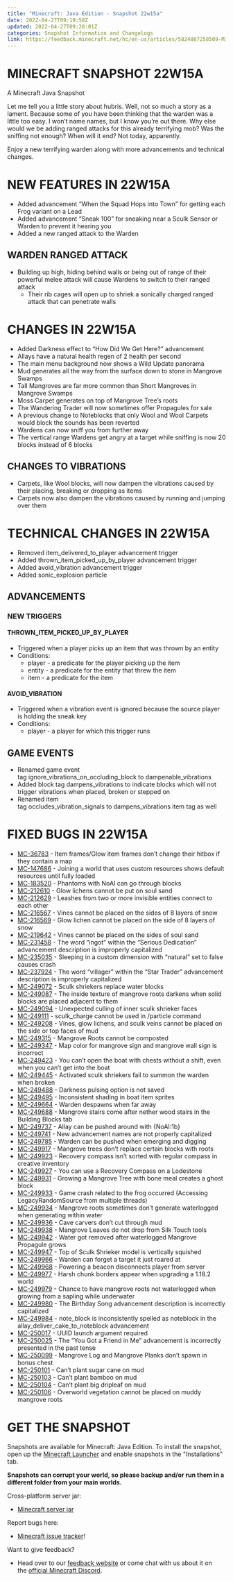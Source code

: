 ```yaml
---
title: "Minecraft: Java Edition - Snapshot 22w15a"
date: 2022-04-27T09:19:58Z
updated: 2022-04-27T09:20:01Z
categories: Snapshot Information and Changelogs
link: https://feedback.minecraft.net/hc/en-us/articles/5824867258509-Minecraft-Java-Edition-Snapshot-22w15a
---
```


<div>

<div class="container">

<div class="row justify-content-center text-center">

<div class="col-12 col-md-8 col-lg-6">

# MINECRAFT SNAPSHOT 22W15A

A Minecraft Java Snapshot

</div>

</div>

</div>

</div>

<div class="aem-Grid aem-Grid--12 aem-Grid--default--12">

<div class="text parbase aem-GridColumn aem-GridColumn--default--12">

<div class="container article-paragraph text-generic">

<div class="row justify-content-center">

<div class="col-md-8 col-lg-6">

<div class="end-with-block">

Let me tell you a little story about hubris. Well, not so much a story as a lament. Because some of you have been thinking that the warden was a little too easy. I won’t name names, but I know you’re out there. Why else would we be adding ranged attacks for this already terrifying mob? Was the sniffing not enough? When will it end? Not today, apparently. 

Enjoy a new terrifying warden along with more advancements and technical changes.

# NEW FEATURES IN 22W15A

- Added advancement “When the Squad Hops into Town” for getting each Frog variant on a Lead
- Added advancement “Sneak 100” for sneaking near a Sculk Sensor or Warden to prevent it hearing you
- Added a new ranged attack to the Warden

## WARDEN RANGED ATTACK

- Building up high, hiding behind walls or being out of range of their powerful melee attack will cause Wardens to switch to their ranged attack
  - Their rib cages will open up to shriek a sonically charged ranged attack that can penetrate walls

# CHANGES IN 22W15A

- Added Darkness effect to “How Did We Get Here?” advancement
- Allays have a natural health regen of 2 health per second
- The main menu background now shows a Wild Update panorama
- Mud generates all the way from the surface down to stone in Mangrove Swamps
- Tall Mangroves are far more common than Short Mangroves in Mangrove Swamps
- Moss Carpet generates on top of Mangrove Tree’s roots
- The Wandering Trader will now sometimes offer Propagules for sale
- A previous change to Noteblocks that only Wool and Wool Carpets would block the sounds has been reverted
- Wardens can now sniff you from further away
- The vertical range Wardens get angry at a target while sniffing is now 20 blocks instead of 6 blocks

## CHANGES TO VIBRATIONS

- Carpets, like Wool blocks, will now dampen the vibrations caused by their placing, breaking or dropping as items
- Carpets now also dampen the vibrations caused by running and jumping over them

# TECHNICAL CHANGES IN 22W15A

- Removed item_delivered_to_player advancement trigger
- Added thrown_item_picked_up_by_player advancement trigger
- Added avoid_vibration advancement trigger
- Added sonic_explosion particle

## ADVANCEMENTS

### NEW TRIGGERS

#### THROWN_ITEM_PICKED_UP_BY_PLAYER

- Triggered when a player picks up an item that was thrown by an entity
- Conditions:
  - player - a predicate for the player picking up the item
  - entity - a predicate for the entity that threw the item
  - item - a predicate for the item

#### AVOID_VIBRATION

- Triggered when a vibration event is ignored because the source player is holding the sneak key
- Conditions:
  - player - a player for which this trigger runs

## GAME EVENTS

- Renamed game event tag ignore_vibrations_on_occluding_block to dampenable_vibrations
- Added block tag dampens_vibrations to indicate blocks which will not trigger vibrations when placed, broken or stepped on
- Renamed item tag occludes_vibration_signals to dampens_vibrations item tag as well

# FIXED BUGS IN 22W15A

- [MC-36783](https://bugs.mojang.com/browse/MC-36783) - Item frames/Glow item frames don’t change their hitbox if they contain a map
- [MC-147686](https://bugs.mojang.com/browse/MC-147686) - Joining a world that uses custom resources shows default resources until fully loaded
- [MC-183520](https://bugs.mojang.com/browse/MC-183520) - Phantoms with NoAI can go through blocks
- [MC-212610](https://bugs.mojang.com/browse/MC-212610) - Glow lichens cannot be put on soul sand
- [MC-212629](https://bugs.mojang.com/browse/MC-212629) - Leashes from two or more invisible entities connect to each other
- [MC-216567](https://bugs.mojang.com/browse/MC-216567) - Vines cannot be placed on the sides of 8 layers of snow
- [MC-216569](https://bugs.mojang.com/browse/MC-216569) - Glow lichen cannot be placed on the side of 8 layers of snow
- [MC-219642](https://bugs.mojang.com/browse/MC-219642) - Vines cannot be placed on the sides of soul sand
- [MC-231458](https://bugs.mojang.com/browse/MC-231458) - The word “ingot” within the “Serious Dedication” advancement description is improperly capitalized
- [MC-235035](https://bugs.mojang.com/browse/MC-235035) - Sleeping in a custom dimension with “natural” set to false causes crash
- [MC-237924](https://bugs.mojang.com/browse/MC-237924) - The word “villager” within the “Star Trader” advancement description is improperly capitalized
- [MC-249072](https://bugs.mojang.com/browse/MC-249072) - Sculk shriekers replace water blocks
- [MC-249087](https://bugs.mojang.com/browse/MC-249087) - The inside texture of mangrove roots darkens when solid blocks are placed adjacent to them
- [MC-249094](https://bugs.mojang.com/browse/MC-249094) - Unexpected culling of inner sculk shrieker faces
- [MC-249111](https://bugs.mojang.com/browse/MC-249111) - sculk_charge cannot be used in /particle command
- [MC-249208](https://bugs.mojang.com/browse/MC-249208) - Vines, glow lichens, and sculk veins cannot be placed on the side or top faces of mud
- [MC-249315](https://bugs.mojang.com/browse/MC-249315) - Mangrove Roots cannot be composted
- [MC-249347](https://bugs.mojang.com/browse/MC-249347) - Map color for mangrove sign and mangrove wall sign is incorrect
- [MC-249423](https://bugs.mojang.com/browse/MC-249423) - You can’t open the boat with chests without a shift, even when you can’t get into the boat
- [MC-249445](https://bugs.mojang.com/browse/MC-249445) - Activated sculk shriekers fail to summon the warden when broken
- [MC-249488](https://bugs.mojang.com/browse/MC-249488) - Darkness pulsing option is not saved
- [MC-249495](https://bugs.mojang.com/browse/MC-249495) - Inconsistent shading in boat item sprites
- [MC-249664](https://bugs.mojang.com/browse/MC-249664) - Warden despawns when far away
- [MC-249688](https://bugs.mojang.com/browse/MC-249688) - Mangrove stairs come after nether wood stairs in the Building Blocks tab
- [MC-249737](https://bugs.mojang.com/browse/MC-249737) - Allay can be pushed around with {NoAI:1b}
- [MC-249741](https://bugs.mojang.com/browse/MC-249741) - New advancement names are not properly capitalized
- [MC-249785](https://bugs.mojang.com/browse/MC-249785) - Warden can be pushed when emerging and digging
- [MC-249917](https://bugs.mojang.com/browse/MC-249917) - Mangrove trees don’t replace certain blocks with roots
- [MC-249923](https://bugs.mojang.com/browse/MC-249923) - Recovery compass isn’t sorted with regular compass in creative inventory
- [MC-249927](https://bugs.mojang.com/browse/MC-249927) - You can use a Recovery Compass on a Lodestone
- [MC-249931](https://bugs.mojang.com/browse/MC-249931) - Growing a Mangrove Tree with bone meal creates a ghost block
- [MC-249933](https://bugs.mojang.com/browse/MC-249933) - Game crash related to the frog occurred (Accessing LegacyRandomSource from multiple threads)
- [MC-249934](https://bugs.mojang.com/browse/MC-249934) - Mangrove roots sometimes don’t generate waterlogged when generating within water
- [MC-249936](https://bugs.mojang.com/browse/MC-249936) - Cave carvers don’t cut through mud
- [MC-249938](https://bugs.mojang.com/browse/MC-249938) - Mangrove Leaves do not drop from Silk Touch tools
- [MC-249942](https://bugs.mojang.com/browse/MC-249942) - Water got removed after waterlogged Mangrove Propagule grows
- [MC-249947](https://bugs.mojang.com/browse/MC-249947) - Top of Sculk Shrieker model is vertically squished
- [MC-249966](https://bugs.mojang.com/browse/MC-249966) - Warden can forget a target it just roared at
- [MC-249968](https://bugs.mojang.com/browse/MC-249968) - Powering a beacon disconnects player from server
- [MC-249977](https://bugs.mojang.com/browse/MC-249977) - Harsh chunk borders appear when upgrading a 1.18.2 world
- [MC-249979](https://bugs.mojang.com/browse/MC-249979) - Chance to have mangrove roots not waterlogged when growing from a sapling while underwater
- [MC-249980](https://bugs.mojang.com/browse/MC-249980) - The Birthday Song advancement description is incorrectly capitalized
- [MC-249984](https://bugs.mojang.com/browse/MC-249984) - note_block is inconsistently spelled as noteblock in the allay_deliver_cake_to_noteblock advancement
- [MC-250017](https://bugs.mojang.com/browse/MC-250017) - UUID launch argument required
- [MC-250025](https://bugs.mojang.com/browse/MC-250025) - The “You Got a Friend in Me” advancement is incorrectly presented in the past tense
- [MC-250099](https://bugs.mojang.com/browse/MC-250099) - Mangrove Log and Mangrove Planks don’t spawn in bonus chest
- [MC-250101](https://bugs.mojang.com/browse/MC-250101) - Can’t plant sugar cane on mud
- [MC-250103](https://bugs.mojang.com/browse/MC-250103) - Can’t plant bamboo on mud
- [MC-250104](https://bugs.mojang.com/browse/MC-250104) - Can’t plant big dripleaf on mud
- [MC-250106](https://bugs.mojang.com/browse/MC-250106) - Overworld vegetation cannot be placed on muddy mangrove roots

# GET THE SNAPSHOT

Snapshots are available for Minecraft: Java Edition. To install the snapshot, open up the [Minecraft Launcher](https://www.minecraft.net/download.html) and enable snapshots in the "Installations" tab.

**Snapshots can corrupt your world, so please backup and/or run them in a different folder from your main worlds.**

Cross-platform server jar:

- [Minecraft server jar](https://launcher.mojang.com/v1/objects/2760f745a00711bcc19bf78d6056019f69318d03/server.jar)

Report bugs here:

- [Minecraft issue tracker](https://bugs.mojang.com/browse/MC)!

Want to give feedback?

- Head over to our [feedback website](https://aka.ms/JavaSnapshotFeedback?ref=minecraftnet) or come chat with us about it on the [official Minecraft Discord](https://discordapp.com/invite/minecraft).

</div>

</div>

</div>

</div>

</div>

</div>
